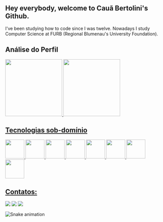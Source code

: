 ## Hey everybody, welcome to Cauã Bertolini's Github.

I've been studying how to code since I was twelve. Nowadays I study Computer Science at FURB (Regional Blumenau's University Foundation).

## Análise do Perfil
<div>
<a href="https://github.com/CauaBertolini">
<img height="180em" src="https://github-readme-stats.vercel.app/api/top-langs/?username=CauaBertolini&layout=compact&langs_count=7&theme=dracula"/>
<img height="180em" src="https://github-readme-stats.vercel.app/api?username=CauaBertolini&show_icons=true&theme=dracula&include_all_commits=true&count_private=true"/>
</div>

## Tecnologias sob-domínio
<div> <img src="https://cdn.jsdelivr.net/gh/devicons/devicon@latest/icons/java/java-original.svg" width='60' height='60' /> <img src="https://cdn.jsdelivr.net/gh/devicons/devicon@latest/icons/python/python-original.svg" width='60' height='60'/> <img src="https://cdn.jsdelivr.net/gh/devicons/devicon@latest/icons/postgresql/postgresql-original.svg" width='60' height='60'/> <img src="https://cdn.jsdelivr.net/gh/devicons/devicon@latest/icons/javascript/javascript-original.svg" width='60' height='60' />
<img src="https://cdn.jsdelivr.net/gh/devicons/devicon@latest/icons/html5/html5-original.svg" width='60' height='60' /> <img src="https://cdn.jsdelivr.net/gh/devicons/devicon@latest/icons/css3/css3-original.svg" width='60' height='60'/> <img src="https://cdn.jsdelivr.net/gh/devicons/devicon@latest/icons/csharp/csharp-original.svg" width='60' height='60'/> <img src="https://cdn.jsdelivr.net/gh/devicons/devicon@latest/icons/unity/unity-original.svg" width='60' height='60'/> </div>


## Contatos:
<div> <a href="https://instagram.com/eucauabertolini" target="_blank"><img src="https://img.shields.io/badge/-Instagram-%23E4405F?style=for-the-badge&logo=instagram&logoColor=white" target="_blank"></a>
<a href = "mailto:cauabertolini@gmail.com"><img src="https://img.shields.io/badge/Gmail-D14836?style=for-the-badge&logo=gmail&logoColor=white" target="_blank"></a>
<a href="https://www.linkedin.com/in/cauabertolini" target="_blank"><img src="https://img.shields.io/badge/-LinkedIn-%230077B5?style=for-the-badge&logo=linkedin&logoColor=white" target="_blank"></a> </div>

![Snake animation](https://github.com/CauaBertolini/CauaBertolini/blob/output/github-contribution-grid-snake.svg)
          
          
          
          
          
          
          
          
